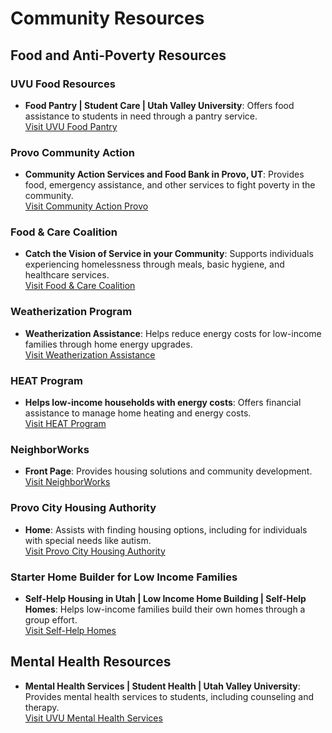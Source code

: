 # Community Resources

## Food and Anti-Poverty Resources

### UVU Food Resources
- **Food Pantry | Student Care | Utah Valley University**: Offers food assistance to students in need through a pantry service.  
  [Visit UVU Food Pantry](https://www.uvu.edu/studentcare/food-pantry/index.html)

### Provo Community Action
- **Community Action Services and Food Bank in Provo, UT**: Provides food, emergency assistance, and other services to fight poverty in the community.  
  [Visit Community Action Provo](https://www.communityactionprovo.org/)

### Food & Care Coalition
- **Catch the Vision of Service in your Community**: Supports individuals experiencing homelessness through meals, basic hygiene, and healthcare services.  
  [Visit Food & Care Coalition](https://foodandcare.org/)

### Weatherization Program
- **Weatherization Assistance**: Helps reduce energy costs for low-income families through home energy upgrades.  
  [Visit Weatherization Assistance](https://mountainland.org/weatherization/)

### HEAT Program
- **Helps low-income households with energy costs**: Offers financial assistance to manage home heating and energy costs.  
  [Visit HEAT Program](https://mountainland.org/heat/)

### NeighborWorks
- **Front Page**: Provides housing solutions and community development.  
  [Visit NeighborWorks](https://neighborworksmchs.org/)

### Provo City Housing Authority
- **Home**: Assists with finding housing options, including for individuals with special needs like autism.  
  [Visit Provo City Housing Authority](https://provohousing.org/)

### Starter Home Builder for Low Income Families
- **Self-Help Housing in Utah | Low Income Home Building | Self-Help Homes**: Helps low-income families build their own homes through a group effort.  
  [Visit Self-Help Homes](https://www.selfhelphomes.org/)

## Mental Health Resources
- **Mental Health Services | Student Health | Utah Valley University**: Provides mental health services to students, including counseling and therapy.  
  [Visit UVU Mental Health Services](https://www.uvu.edu/studenthealth/psych/)
